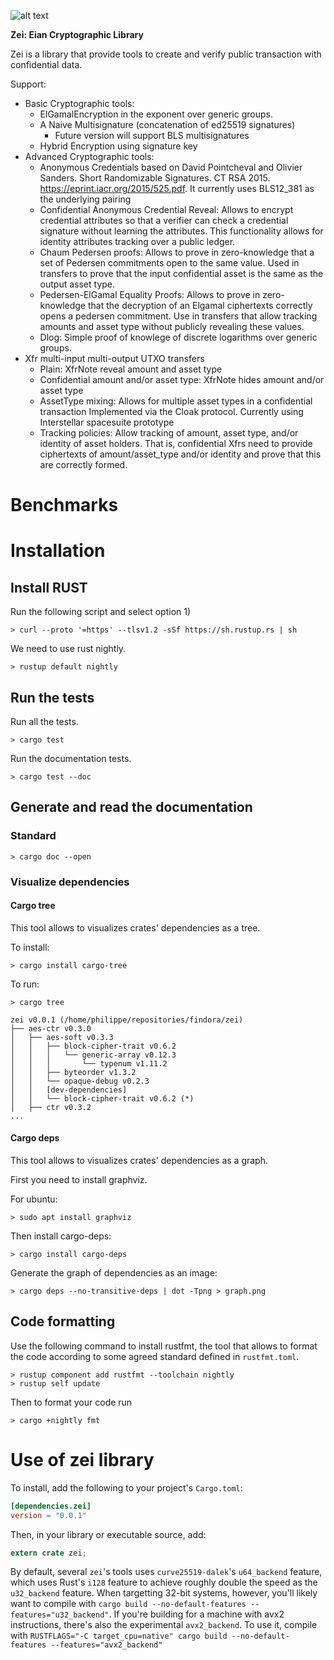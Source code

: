 ![alt text](https://github.com/eianio/zei/raw/master/zei_logo.png)

**Zei: Eian Cryptographic Library**

Zei is a library that provide tools to create and verify public transaction 
with confidential data. 

Support:
 - Basic Cryptographic tools: 
    - ElGamalEncryption in the exponent over generic groups.
    - A Naive Multisignature (concatenation of ed25519 signatures)
       - Future version will support BLS multisignatures
    - Hybrid Encryption using signature key
 - Advanced Cryptographic tools: 
   - Anonymous Credentials based on David Pointcheval and Olivier Sanders. 
   Short Randomizable Signatures. CT RSA 2015. https://eprint.iacr.org/2015/525.pdf.
   It currently uses BLS12_381 as the underlying pairing
   - Confidential Anonymous Credential Reveal: Allows to encrypt credential attributes
   so that a verifier can check a credential signature without learning the attributes.
   This functionality allows for identity attributes tracking over a public ledger.
   - Chaum Pedersen proofs: Allows to prove in zero-knowledge that a set of Pedersen
   commitments open to the same value. Used in transfers to prove that the input confidential asset
   is the same as the output asset type.
   - Pedersen-ElGamal Equality Proofs: Allows to prove in zero-knowledge that the 
   decryption of an Elgamal ciphertexts correctly opens a pedersen commitment.
   Use in transfers that allow tracking amounts and asset type without publicly
   revealing these values.
   - Dlog: Simple proof of knowlege of discrete logarithms over generic groups.
 - Xfr multi-input multi-output UTXO transfers
   - Plain: XfrNote reveal amount and asset type
   - Confidential amount and/or asset type: XfrNote hides amount and/or asset type
   - AssetType mixing: Allows for multiple asset types in a confidential transaction
    Implemented via the Cloak protocol. Currently using Interstellar spacesuite prototype
   - Tracking policies: Allow tracking of amount, asset type, and/or identity
   of asset holders. That is, confidential Xfrs need to provide ciphertexts of
   amount/asset_type and/or identity and prove that this are correctly formed.
    
# Benchmarks

# Installation

## Install RUST

Run the following script and select option 1)
```
> curl --proto '=https' --tlsv1.2 -sSf https://sh.rustup.rs | sh
```

We need to use rust nightly.
```
> rustup default nightly
```
## Run the tests

Run all the tests.

```
> cargo test
```

Run the documentation tests.

```
> cargo test --doc
```

## Generate and read the documentation

### Standard

```
> cargo doc --open
```

### Visualize dependencies

#### Cargo tree

This tool allows to visualizes crates' dependencies as a tree.

To install:

```
> cargo install cargo-tree
```

To run:

```
> cargo tree
  
zei v0.0.1 (/home/philippe/repositories/findora/zei)
├── aes-ctr v0.3.0
│   ├── aes-soft v0.3.3
│   │   ├── block-cipher-trait v0.6.2
│   │   │   └── generic-array v0.12.3
│   │   │       └── typenum v1.11.2
│   │   ├── byteorder v1.3.2
│   │   └── opaque-debug v0.2.3
│   │   [dev-dependencies]
│   │   └── block-cipher-trait v0.6.2 (*)
│   ├── ctr v0.3.2
...
```

#### Cargo deps

This tool allows to visualizes crates' dependencies as a graph.

First you need to install graphviz.

For ubuntu:

```
> sudo apt install graphviz
```

Then install cargo-deps:

```
> cargo install cargo-deps
```

Generate the graph of dependencies as an image:

```
> cargo deps --no-transitive-deps | dot -Tpng > graph.png
```

## Code formatting

Use the following command to install rustfmt, the tool that allows to format the code
according to some agreed standard defined in `rustfmt.toml`.

```
> rustup component add rustfmt --toolchain nightly
> rustup self update
```

Then to format your code run
```
> cargo +nightly fmt
```

# Use of zei library

To install, add the following to your project's `Cargo.toml`:

```toml
[dependencies.zei]
version = "0.0.1"
```

Then, in your library or executable source, add:

```rust
extern crate zei;
```

By default, several `zei`'s tools uses `curve25519-dalek`'s `u64_backend`
feature, which uses Rust's `i128` feature to achieve roughly double the speed as
the `u32_backend` feature.  When targetting 32-bit systems, however, you'll
likely want to compile with
 `cargo build --no-default-features --features="u32_backend"`.
If you're building for a machine with avx2 instructions, there's also the
experimental `avx2_backend`.  To use it, compile with
`RUSTFLAGS="-C target_cpu=native" cargo build --no-default-features --features="avx2_backend"`


